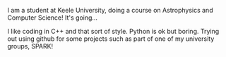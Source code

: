 I am a student at Keele University, doing a course on Astrophysics and Computer Science! It's going...

I like coding in C++ and that sort of style. Python is ok but boring.
Trying out using github for some projects such as part of one of my university groups, SPARK!

<!---
ExtraRaven/ExtraRaven is a ✨ special ✨ repository because its `README.md` (this file) appears on your GitHub profile.
You can click the Preview link to take a look at your changes.
--->
